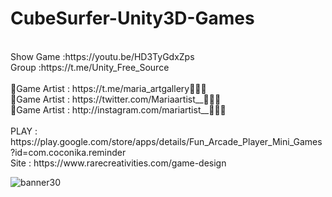 # CubeSurfer-Unity3D-Games
<br />
Show Game :https://youtu.be/HD3TyGdxZps<br />
Group :https://t.me/Unity_Free_Source<br /><br />
🎨Game Artist : https://t.me/maria_artgallery👱🏻‍♀️<br />
🎨Game Artist : https://twitter.com/Mariaartist__👱🏻‍♀️<br />
🎨Game Artist : http://instagram.com/mariartist__👱🏻‍♀️<br /><br />
PLAY : https://play.google.com/store/apps/details/Fun_Arcade_Player_Mini_Games?id=com.coconika.reminder<br />
Site : https://www.rarecreativities.com/game-design <br />

![banner30](https://user-images.githubusercontent.com/83016119/212993210-fceabfe6-e2a9-4493-b869-c8aa942f9ad4.png)
